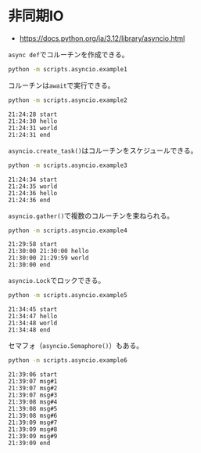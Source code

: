 # 非同期IO

- https://docs.python.org/ja/3.12/library/asyncio.html

`async def`でコルーチンを作成できる。

```bash
python -m scripts.asyncio.example1
```

コルーチンは`await`で実行できる。

```bash
python -m scripts.asyncio.example2
```

```
21:24:28 start
21:24:30 hello
21:24:31 world
21:24:31 end
```

`asyncio.create_task()`はコルーチンをスケジュールできる。

```bash
python -m scripts.asyncio.example3
```

```
21:24:34 start
21:24:35 world
21:24:36 hello
21:24:36 end
```

`asyncio.gather()`で複数のコルーチンを束ねられる。

```bash
python -m scripts.asyncio.example4
```

```
21:29:58 start
21:30:00 21:30:00 hello
21:30:00 21:29:59 world
21:30:00 end
```

`asyncio.Lock`でロックできる。

```bash
python -m scripts.asyncio.example5
```

```
21:34:45 start
21:34:47 hello
21:34:48 world
21:34:48 end
```

セマフォ（`asyncio.Semaphore()`）もある。

```bash
python -m scripts.asyncio.example6
```

```
21:39:06 start
21:39:07 msg#1
21:39:07 msg#2
21:39:07 msg#3
21:39:08 msg#4
21:39:08 msg#5
21:39:08 msg#6
21:39:09 msg#7
21:39:09 msg#8
21:39:09 msg#9
21:39:09 end
```
